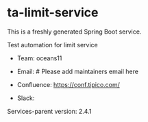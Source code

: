 # ta-limit-service

This is a freshly generated Spring Boot service.

Test automation for limit service

* Team: oceans11
* Email: # Please add maintainers email here

* Confluence: https://conf.tipico.com/
* Slack: <!-- add a slack channel for support -->

Services-parent version: 2.4.1
